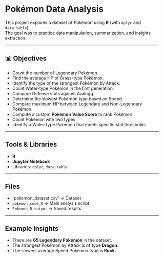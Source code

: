 # Pokémon Data Analysis 

This project explores a dataset of Pokémon using **R** (with `dplyr` and `data.table`).  
The goal was to practice data manipulation, summarization, and insights extraction.

---

## 📊 Objectives
- Count the number of Legendary Pokémon.
- Find the average HP of Grass-type Pokémon.
- Identify the type of the strongest Pokémon by Attack.
- Count Water-type Pokémon in the first generation.
- Compare Defense stats against Avalugg.
- Determine the slowest Pokémon type based on Speed.
- Compare maximum HP between Legendary and Non-Legendary Pokémon.
- Compute a custom **Pokémon Value Score** to rank Pokémon.
- Count Pokémon with two types.
- Identify a Water-type Pokémon that meets specific stat thresholds.

---

## Tools & Libraries
- **R**
- **Jupyter Notebook**  
- Libraries: `dplyr`, `data.table`

---

## Files
- `pokemon_dataset.csv' → Dataset  
- `pokemon_code_R` → Main analysis script  
- `Pokemon_R_output` →  Saved results  

---

## Example Insights
- There are **65 Legendary Pokémon** in the dataset.  
- The strongest Pokémon by Attack is of type **Dragon**.  
- The slowest average Speed Pokémon type is **Rock**.  
